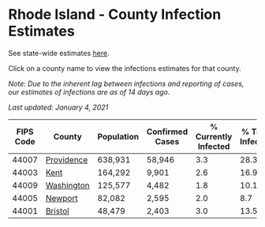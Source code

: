 # Rhode Island - County Infection Estimates

See state-wide estimates [here](/infections/us-ri).

Click on a county name to view the infections estimates for that county.

*Note: Due to the inherent lag between infections and reporting of cases, our estimates of infections are as of 14 days ago.*

*Last updated: January 4, 2021*

|   FIPS Code |                   County |   Population |   Confirmed Cases |   % Currently Infected |   % Total Infected |
|-------------|--------------------------|--------------|-------------------|------------------------|--------------------|
|       44007 | [Providence](providence) |      638,931 |            58,946 |                    3.3 |               28.3 |
|       44003 |             [Kent](kent) |      164,292 |             9,901 |                    2.6 |               16.9 |
|       44009 | [Washington](washington) |      125,577 |             4,482 |                    1.8 |               10.1 |
|       44005 |       [Newport](newport) |       82,082 |             2,595 |                    2.0 |                8.7 |
|       44001 |       [Bristol](bristol) |       48,479 |             2,403 |                    3.0 |               13.5 |